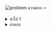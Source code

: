 ![problem](https://i.imgur.com/jq6bIws.png)
ความยาก ⭐

<details>
  <summary>คำใบ้ 1</summary>
  หลักหน่วยของ 2025^2025 = 5^2025
  เเละ 4^2024 - 1 หารด้วย 2 เหลือเศษเท่าใด
</details>
<details>
  <summary>คำตอบ</summary>
  4
</details>
